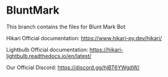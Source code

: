 # BluntMark
This branch contains the files for Blunt Mark Bot

Hikari Official documentation: https://www.hikari-py.dev/hikari/

Lightbulb Official documentation: https://hikari-lightbulb.readthedocs.io/en/latest/

Our Official Discord: https://discord.gg/hjBT6YWgdW/
